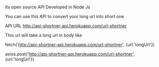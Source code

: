 Its open source API Developed in Node Js

You can use this API to convert your long url into short one 


API URL 
http://api-shortner-api.herokuapp.com/url-shortner

This url will take a long url in body like 

fetch('http://api-shortner-api.herokuapp.com/url-shortner', {url:'longUrl'})

axios.post('http://api-shortner-api.herokuapp.com/url-shortner', {url:'longUrl'})
